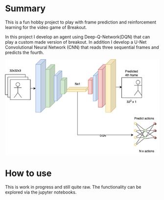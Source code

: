 # Summary
This is a fun hobby project to play with frame prediction and reinforcement learning for the video game of Breakout.

In this project I develop an agent using Deep-Q-Network(DQN) that can play a custom made version of breakout. In addition I develop a U-Net Convolutional Neural Network (CNN) that reads three sequential frames and predicts the fourth.

![model](generative_ball_model.drawio.png)

# How to use
This is work in progress and still quite raw. The functionality can be explored via the jupyter notebooks.